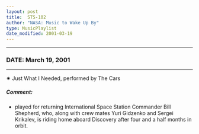 ```yaml
---
layout: post
title:  STS-102
author: "NASA: Music to Wake Up By"
type: MusicPlaylist
date_modified: 2001-03-19
---
```


----
### DATE: March 19, 2001
----
✷ Just What I Needed, performed by The Cars

##### Comment:
* played for returning International Space Station Commander Bill Shepherd, who, along with crew mates Yuri Gidzenko and Sergei Krikalev, is riding home aboard Discovery after four and a half months in orbit.

